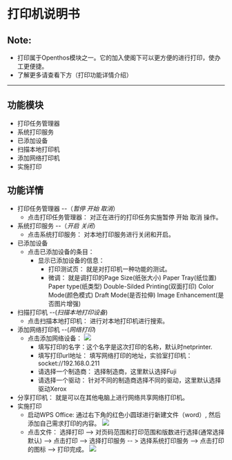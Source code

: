 # 打印机说明书

## Note:
  - 打印属于Openthos模块之一。它的加入使阁下可以更方便的进行打印，使办工更便捷。
  - 了解更多请查看下方（打印功能详情介绍）
***

## 功能模块

  - 打印任务管理器
  - 系统打印服务
  - 已添加设备
  - 扫描本地打印机
  - 添加网络打印机
  - 实施打印

## 功能详情

  - 打印任务管理器 --（*暂停 开始 取消*）
    - 点击打印任务管理器： 对正在进行的打印任务实施暂停 开始 取消 操作。
  - 系统打印服务 --（*开启 关闭*）
    - 点击系统打印服务： 对本地打印服务进行关闭和开启。
  - 已添加设备
    - 点击已添加设备的条目： 
      - 显示已添加设备的信息：
        - 打印测试页： 就是对打印机一种功能的测试。
        - 微调： 就是调打印的Page Size(纸张大小) Paper Tray(纸位置) Paper type(纸类型) Double-Silded Printing(双面打印)
                Color Mode(颜色模式) Draft Mode(是否拉伸) Image Enhancement(是否图片增强)
  - 扫描打印机 --(*扫描本地打印设备*)
    - 点击扫描本地打印机： 进行对本地打印机进行搜索。
  - 添加网络打印机 --(*网络打印*)
    - 点击添加网络设备：
![](https://github.com/openthos/systemui-analysis/blob/master/ImageView/add%20printer.png)
      - 填写打印的名字：这个名字是这次打印的名称，默认时netprinter.
      - 填写打印url地址： 填写网络打印的地址，实验室打印机：socket://192.168.0.211
      - 请选择一个制造商： 选择制造商，这里默认选择Fuji
      - 请选择一个驱动： 针对不同的制造商选择不同的驱动，这里默认选择驱动Xerox
  - 分享打印机： 就是可以在其他电脑上进行网络共享网络打印机。
  - 实施打印
      - 启动WPS Office: 通过右下角的红色小圆球进行新建文件（word）, 然后添加自己需求打印的内容。
![](https://github.com/openthos/systemui-analysis/blob/master/ImageView/create%20word.png)
      - 点击文件： 选择打印 --> 对页码范围和打印范围和版数进行选择(通常选择默认) --> 点击打印 
          --> 选择打印服务  -- > 选择系统打印服务  --> 点击打印的图标 --> 打印完成。
![](https://github.com/openthos/systemui-analysis/blob/master/ImageView/osprint.png)
                                             

